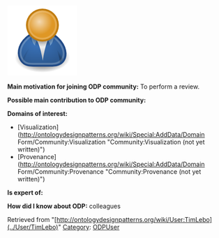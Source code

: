 [![Image:ODPUser.png](../images/a/a6/ODPUser.png)](../Image/ODPUser.png "Image:ODPUser.png")




  





__Main motivation for joining ODP community:__ To perform a review.


__Possible main contribution to ODP community:__


__Domains of interest:__



* [Visualization](http://ontologydesignpatterns.org/wiki/Special:AddData/Domain Form/Community:Visualization "Community:Visualization (not yet written)")
* [Provenance](http://ontologydesignpatterns.org/wiki/Special:AddData/Domain Form/Community:Provenance "Community:Provenance (not yet written)")


__Is expert of:__


  

__How did I know about ODP:__ colleagues






Retrieved from "[http://ontologydesignpatterns.org/wiki/User:TimLebo](../User/TimLebo)"
 [Category](http://ontologydesignpatterns.org/wiki/Special:Categories "Special:Categories"): [ODPUser](../Category/ODPUser "Category:ODPUser")